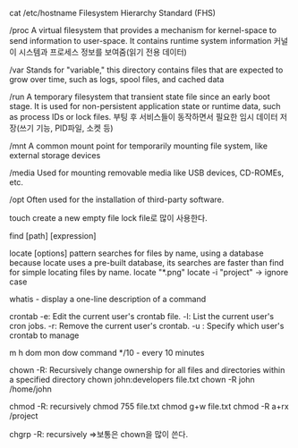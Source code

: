 cat /etc/hostname
Filesystem Hierarchy Standard (FHS)

/proc 
A virtual filesystem that provides a mechanism for kernel-space to send information to user-space.
It contains runtime system information 
커널이 시스템과 프로세스 정보를 보여줌(읽기 전용 데이터)

/var
Stands for "variable," this directory contains files that are expected to grow over time, 
such as logs, spool files, and cached data

/run
A temporary filesystem that transient state file since an early boot stage. 
It is used for non-persistent application state or runtime data, such as process IDs or lock files.
부팅 후 서비스들이 동작하면서 필요한 임시 데이터 저장(쓰기 기능, PID파일, 소켓 등) 

/mnt
A common mount point for temporarily mounting file system, like external storage devices

/media
Used for mounting removable media like USB devices, CD-ROMEs, etc.

/opt
Often used for the installation of third-party software.

touch 
create a new empty file 
lock file로 많이 사용한다. 

find [path] [expression]

locate [options] pattern 
searches for files by name, using a database 
because locate uses a pre-built database, its searches are faster than find for simple locating files by name.
locate "*.png"
locate -i "project" -> ignore case

whatis - display a one-line description of a command 

crontab 
-e: Edit the current user's crontab file.
-l: List the current user's cron jobs.
-r: Remove the current user's crontab.
-u <user>: Specify which user's crontab to manage 

m h dom mon dow    command
*/10 - every 10 minutes 

chown
-R: Recursively change ownership for all files and directories within a specified directory
chown john:developers file.txt
chown -R john /home/john

chmod
-R: recursively 
chmod 755 file.txt
chmod g+w file.txt
chmod -R a+rx /project

chgrp 
-R: recursively 
=>보통은 chown을 많이 쓴다. 
